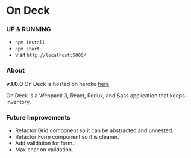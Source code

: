 # On Deck

### UP & RUNNING
* `npm install`
* `npm start`
* visit `http://localhost:5000/`

### About
**v.1.0.0**
On Deck is hosted on heroku [here](https://on-deck.herokuapp.com/#/)

On Deck is a Webpack 3, React, Redux, and Sass application that keeps inventory.

### Future Improvements
* Refactor Grid component so it can be abstracted and unnested.
* Refactor Form component so it is cleaner.
* Add validation for form.
* Max char on validation.
